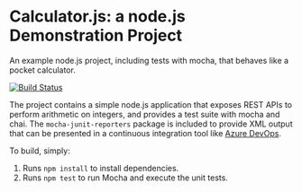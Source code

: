 Calculator.js: a node.js Demonstration Project
==============================================
An example node.js project, including tests with mocha, that behaves like
a pocket calculator.

[![Build Status](https://dev.azure.com/saiprathikpraveen/Integrating%20External%20Source%20Control%20with%20Azure%20Pipelines/_apis/build/status/pnamade.calculator?branchName=master)](https://dev.azure.com/saiprathikpraveen/Integrating%20External%20Source%20Control%20with%20Azure%20Pipelines/_build/latest?definitionId=14&branchName=master)

The project contains a simple node.js application that exposes REST APIs
to perform arithmetic on integers, and provides a test suite with mocha
and chai.  The `mocha-junit-reporters` package is included to provide XML
output that can be presented in a continuous integration tool like
[Azure DevOps](https://azure.com/devops).

To build, simply:

1. Runs `npm install` to install dependencies.
2. Runs `npm test` to run Mocha and execute the unit tests.

